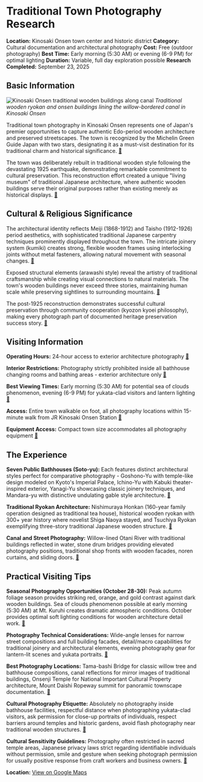 # Traditional Town Photography Research

**Location:** Kinosaki Onsen town center and historic district
**Category:** Cultural documentation and architectural photography
**Cost:** Free (outdoor photography)
**Best Time:** Early morning (5:30 AM) or evening (6-9 PM) for optimal lighting
**Duration:** Variable, full day exploration possible
**Research Completed:** September 23, 2025

## Basic Information

![Kinosaki Onsen traditional wooden buildings along canal](https://upload.wikimedia.org/wikipedia/commons/6/65/Kinosaki_onsen02_1920.jpg)
*Traditional wooden ryokan and onsen buildings lining the willow-bordered canal in Kinosaki Onsen*

Traditional town photography in Kinosaki Onsen represents one of Japan's premier opportunities to capture authentic Edo-period wooden architecture and preserved streetscapes. The town is recognized by the Michelin Green Guide Japan with two stars, designating it as a must-visit destination for its traditional charm and historical significance. [🔗](https://www.japan-guide.com/e/e3525.html)

The town was deliberately rebuilt in traditional wooden style following the devastating 1925 earthquake, demonstrating remarkable commitment to cultural preservation. This reconstruction effort created a unique "living museum" of traditional Japanese architecture, where authentic wooden buildings serve their original purposes rather than existing merely as historical displays. [🔗](https://article.bespes-jt.com/en/article/kinosaki-onsen)

## Cultural & Religious Significance

The architectural identity reflects Meiji (1868-1912) and Taisho (1912-1926) period aesthetics, with sophisticated traditional Japanese carpentry techniques prominently displayed throughout the town. The intricate joinery system (kumiki) creates strong, flexible wooden frames using interlocking joints without metal fasteners, allowing natural movement with seasonal changes. [🔗](https://article.bespes-jt.com/en/article/kinosaki-onsen)

Exposed structural elements (arawashi style) reveal the artistry of traditional craftsmanship while creating visual connections to natural materials. The town's wooden buildings never exceed three stories, maintaining human scale while preserving sightlines to surrounding mountains. [🔗](https://www.insidekyoto.com/kinosaki-onsen-guide-and-map)

The post-1925 reconstruction demonstrates successful cultural preservation through community cooperation (kyozon kyoei philosophy), making every photograph part of documented heritage preservation success story. [🔗](https://article.bespes-jt.com/en/article/kinosaki-onsen)

## Visiting Information

**Operating Hours:** 24-hour access to exterior architecture photography [🔗](https://www.japan-guide.com/e/e3525.html)

**Interior Restrictions:** Photography strictly prohibited inside all bathhouse changing rooms and bathing areas - exterior architecture only [🔗](https://www.neverendingvoyage.com/kinosaki-onsen-japan/)

**Best Viewing Times:** Early morning (5:30 AM) for potential sea of clouds phenomenon, evening (6-9 PM) for yukata-clad visitors and lantern lighting [🔗](https://visitkinosaki.com/)

**Access:** Entire town walkable on foot, all photography locations within 15-minute walk from JR Kinosaki Onsen Station [🔗](https://www.japan-guide.com/e/e3525.html)

**Equipment Access:** Compact town size accommodates all photography equipment [🔗](https://www.japan-guide.com/e/e3525.html)

## The Experience

**Seven Public Bathhouses (Soto-yu):** Each features distinct architectural styles perfect for comparative photography - Goshono-Yu with temple-like design modeled on Kyoto's Imperial Palace, Ichino-Yu with Kabuki theater-inspired exterior, Yanagi-Yu showcasing classic joinery techniques, and Mandara-yu with distinctive undulating gable style architecture. [🔗](https://visitkinosaki.com/)

**Traditional Ryokan Architecture:** Nishimuraya Honkan (160-year family operation designed as traditional tea house), historical wooden ryokan with 300+ year history where novelist Shiga Naoya stayed, and Tsuchiya Ryokan exemplifying three-story traditional Japanese wooden structure. [🔗](https://visitkinosaki.com/)

**Canal and Street Photography:** Willow-lined Otani River with traditional buildings reflected in water, stone drum bridges providing elevated photography positions, traditional shop fronts with wooden facades, noren curtains, and sliding doors. [🔗](https://www.japan-guide.com/e/e3525.html)

## Practical Visiting Tips

**Seasonal Photography Opportunities (October 28-30):** Peak autumn foliage season provides striking red, orange, and gold contrast against dark wooden buildings. Sea of clouds phenomenon possible at early morning (5:30 AM) at Mt. Kuruhi creates dramatic atmospheric conditions. October provides optimal soft lighting conditions for wooden architecture detail work. [🔗](https://visitkinosaki.com/trip-ideas/best-fall-views-around-kinosaki-onsen/)

**Photography Technical Considerations:** Wide-angle lenses for narrow street compositions and full building facades, detail/macro capabilities for traditional joinery and architectural elements, evening photography gear for lantern-lit scenes and yukata portraits. [🔗](https://www.japan-guide.com/e/e3525.html)

**Best Photography Locations:** Tama-bashi Bridge for classic willow tree and bathhouse compositions, canal reflections for mirror images of traditional buildings, Onsenji Temple for National Important Cultural Property architecture, Mount Daishi Ropeway summit for panoramic townscape documentation. [🔗](https://www.japan-guide.com/e/e3525.html)

**Cultural Photography Etiquette:** Absolutely no photography inside bathhouse facilities, respectful distance when photographing yukata-clad visitors, ask permission for close-up portraits of individuals, respect barriers around temples and historic gardens, avoid flash photography near traditional wooden structures. [🔗](https://www.japan.travel/en/responsible-travel-guide/features/responsible-photography/)

**Cultural Sensitivity Guidelines:** Photography often restricted in sacred temple areas, Japanese privacy laws strict regarding identifiable individuals without permission, smile and gesture when seeking photograph permission for usually positive response from craft workers and business owners. [🔗](https://www.japan.travel/en/responsible-travel-guide/features/responsible-photography/)

**Location:** [View on Google Maps](https://maps.google.com/maps?q=35.627500,134.810000)
